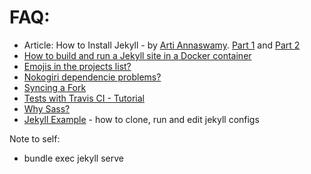 # FAQ:

- Article: How to Install Jekyll - by [Arti Annaswamy](https://github.com/aannasw). [Part 1](https://artiannaswamy.com/build-a-github-blog-part-1) and [Part 2](https://artiannaswamy.com/build-a-github-blog-part-2)
- [How to build and run a Jekyll site in a Docker container](https://mehmandarov.com/disposable-docker-containers/)
- [Emojis in the projects list?](https://github.com/sergiokopplin/indigo/issues/72)
- [Nokogiri dependencie problems?](https://github.com/sergiokopplin/indigo/issues/81)
- [Syncing a Fork](https://help.github.com/articles/syncing-a-fork/)
- [Tests with Travis CI - Tutorial](https://www.raywenderlich.com/109418/travis-ci-tutorial)
- [Why Sass?](https://github.com/sergiokopplin/indigo/issues/117)
- [Jekyll Example](https://github.com/barryclark/jekyll-now) - how to clone, run and edit jekyll configs


Note to self: 
- bundle exec jekyll serve 